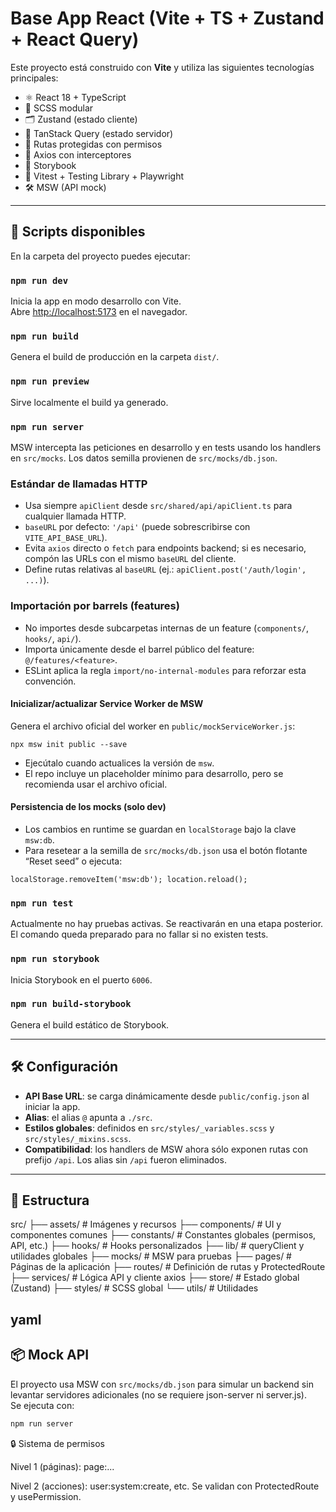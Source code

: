 # Base App React (Vite + TS + Zustand + React Query)

Este proyecto está construido con **Vite** y utiliza las siguientes tecnologías principales:

- ⚛️ React 18 + TypeScript
- 🎨 SCSS modular
- 🗂️ Zustand (estado cliente)
- 🔄 TanStack Query (estado servidor)
- 🔐 Rutas protegidas con permisos
- 📡 Axios con interceptores
- 📘 Storybook
- 🧪 Vitest + Testing Library + Playwright
- 🛠️ MSW (API mock)

---

## 🚀 Scripts disponibles

En la carpeta del proyecto puedes ejecutar:

### `npm run dev`

Inicia la app en modo desarrollo con Vite.  
Abre [http://localhost:5173](http://localhost:5173) en el navegador.

### `npm run build`

Genera el build de producción en la carpeta `dist/`.

### `npm run preview`

Sirve localmente el build ya generado.

### `npm run server`

MSW intercepta las peticiones en desarrollo y en tests usando los handlers en `src/mocks`. Los datos semilla provienen de `src/mocks/db.json`.

### Estándar de llamadas HTTP
- Usa siempre `apiClient` desde `src/shared/api/apiClient.ts` para cualquier llamada HTTP.
- `baseURL` por defecto: `'/api'` (puede sobrescribirse con `VITE_API_BASE_URL`).
- Evita `axios` directo o `fetch` para endpoints backend; si es necesario, compón las URLs con el mismo `baseURL` del cliente.
- Define rutas relativas al `baseURL` (ej.: `apiClient.post('/auth/login', ...)`).

### Importación por barrels (features)
- No importes desde subcarpetas internas de un feature (`components/`, `hooks/`, `api/`).
- Importa únicamente desde el barrel público del feature: `@/features/<feature>`.
- ESLint aplica la regla `import/no-internal-modules` para reforzar esta convención.

#### Inicializar/actualizar Service Worker de MSW

Genera el archivo oficial del worker en `public/mockServiceWorker.js`:

```
npx msw init public --save
```

- Ejecútalo cuando actualices la versión de `msw`.
- El repo incluye un placeholder mínimo para desarrollo, pero se recomienda usar el archivo oficial.

#### Persistencia de los mocks (solo dev)

- Los cambios en runtime se guardan en `localStorage` bajo la clave `msw:db`.
- Para resetear a la semilla de `src/mocks/db.json` usa el botón flotante “Reset seed” o ejecuta:

```
localStorage.removeItem('msw:db'); location.reload();
```

### `npm run test`

Actualmente no hay pruebas activas. Se reactivarán en una etapa posterior.
El comando queda preparado para no fallar si no existen tests.

### `npm run storybook`

Inicia Storybook en el puerto `6006`.

### `npm run build-storybook`

Genera el build estático de Storybook.

---

## 🛠️ Configuración

- **API Base URL**: se carga dinámicamente desde `public/config.json` al iniciar la app.
- **Alias**: el alias `@` apunta a `./src`.
- **Estilos globales**: definidos en `src/styles/_variables.scss` y `src/styles/_mixins.scss`.
 - **Compatibilidad**: los handlers de MSW ahora sólo exponen rutas con prefijo `/api`. Los alias sin `/api` fueron eliminados.

---

## 📂 Estructura

src/
├── assets/ # Imágenes y recursos
├── components/ # UI y componentes comunes
├── constants/ # Constantes globales (permisos, API, etc.)
├── hooks/ # Hooks personalizados
├── lib/ # queryClient y utilidades globales
├── mocks/ # MSW para pruebas
├── pages/ # Páginas de la aplicación
├── routes/ # Definición de rutas y ProtectedRoute
├── services/ # Lógica API y cliente axios
├── store/ # Estado global (Zustand)
├── styles/ # SCSS global
└── utils/ # Utilidades

## yaml

## 📦 Mock API

El proyecto usa MSW con `src/mocks/db.json` para simular un backend sin levantar servidores adicionales (no se requiere json-server ni server.js).  
Se ejecuta con:

```bash
npm run server

```
🔒 Sistema de permisos

Nivel 1 (páginas): page:...

Nivel 2 (acciones): user:system:create, etc.
Se validan con ProtectedRoute y usePermission.
